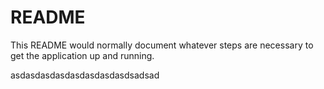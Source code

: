 # README

This README would normally document whatever steps are necessary to get the
application up and running.

asdasdasdasdasdasdasdasdsadsad
